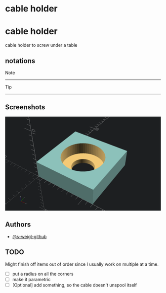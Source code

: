 # cable holder

# cable holder

cable holder to screw under a table

## notations
> [!NOTE]
> ---

> [!TIP]
> ---

## Screenshots
<!-- screenshots created with openscad -->

![App Screenshot](screw_test_01_28092025.png)

## Authors

- [@s-weigl-github](https://github.com/s-weigl-github)

## TODO

Might finish off items out of order since I usually work on multiple at a time.

- [ ] put a radius on all the corners
- [ ] make it parametric
- [ ] \[Optional] add something, so the cable doesn't unspool itself